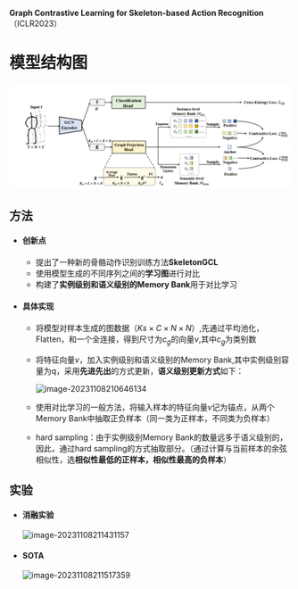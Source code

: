 **Graph Contrastive Learning for Skeleton-based Action Recognition**（ICLR2023）

# 模型结构图

![\<img alt="" data-attachment-key="27ZMG2IN" width="1206" height="453" src="attachments/27ZMG2IN.png" ztype="zimage">](attachments/27ZMG2IN.png)

## 方法

- #### 创新点

  - 提出了一种新的骨骼动作识别训练方法**SkeletonGCL**
  - 使用模型生成的不同序列之间的**学习图**进行对比
  - 构建了**实例级别和语义级别的Memory Bank**用于对比学习

- #### 具体实现

  - 将模型对样本生成的图数据（$Ks\times C \times N \times N$）,先通过平均池化，Flatten，和一个全连接，得到尺寸为$c_g$的向量$v$,其中$c_g$为类别数

  - 将特征向量$v$，加入实例级别和语义级别的Memory Bank,其中实例级别容量为q，采用**先进先出**的方式更新，**语义级别更新方式**如下：

    

    ![image-20231108210646134](C:\Users\19475\AppData\Roaming\Typora\typora-user-images\image-20231108210646134.png)

  - 使用对比学习的一般方法，将输入样本的特征向量$v$记为锚点，从两个Memory Bank中抽取正负样本（同一类为正样本，不同类为负样本）

  - hard sampling：由于实例级别Memory Bank的数量远多于语义级别的，因此，通过hard sampling的方式抽取部分。（通过计算与当前样本的余弦相似性，选**相似性最低的正样本，相似性最高的负样本**）

## 实验

- #### 消融实验

  ![image-20231108211431157](C:\Users\19475\AppData\Roaming\Typora\typora-user-images\image-20231108211431157.png)

- #### SOTA

  ![image-20231108211517359](C:\Users\19475\AppData\Roaming\Typora\typora-user-images\image-20231108211517359.png)
